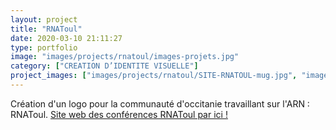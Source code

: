 ```yaml
---
layout: project
title: "RNAToul"
date: 2020-03-10 21:11:27
type: portfolio
image: "images/projects/rnatoul/images-projets.jpg"
category: ["CREATION D’IDENTITE VISUELLE"]
project_images: ["images/projects/rnatoul/SITE-RNATOUL-mug.jpg", "images/projects/rnatoul/SITE-RNATOUL-sac.jpg", "images/projects/rnatoul/SITE-RNATOUL-ecran.jpg", "images/projects/rnatoul/SITE-RNATOUL-livrets.jpg"]
---
```


Création d'un logo pour la communauté d'occitanie travaillant sur l'ARN : RNAToul. <a href="https://rnatoul.sciencesconf.org/">Site web des conférences RNAToul par ici ! </a>